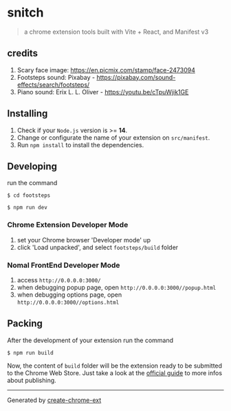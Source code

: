 # snitch

> a chrome extension tools built with Vite + React, and Manifest v3

## credits
1. Scary face image: https://en.picmix.com/stamp/face-2473094
2. Footsteps sound: Pixabay - https://pixabay.com/sound-effects/search/footsteps/
3. Piano sound: Erix L. L. Oliver - https://youtu.be/cTpuWjik1GE

## Installing

1. Check if your `Node.js` version is >= **14**.
2. Change or configurate the name of your extension on `src/manifest`.
3. Run `npm install` to install the dependencies.

## Developing

run the command

```shell
$ cd footsteps

$ npm run dev
```

### Chrome Extension Developer Mode

1. set your Chrome browser 'Developer mode' up
2. click 'Load unpacked', and select `footsteps/build` folder

### Nomal FrontEnd Developer Mode

1. access `http://0.0.0.0:3000/`
2. when debugging popup page, open `http://0.0.0.0:3000//popup.html`
3. when debugging options page, open `http://0.0.0.0:3000//options.html`

## Packing

After the development of your extension run the command

```shell
$ npm run build
```

Now, the content of `build` folder will be the extension ready to be submitted to the Chrome Web Store. Just take a look at the [official guide](https://developer.chrome.com/webstore/publish) to more infos about publishing.

---

Generated by [create-chrome-ext](https://github.com/guocaoyi/create-chrome-ext)
